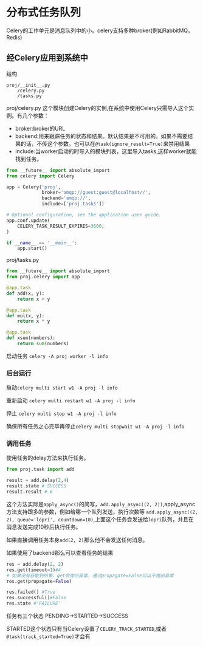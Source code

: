 # 分布式任务队列

Celery的工作单元是消息队列中的小。celery支持多种broker(例如RabbitMQ，Redis)

## 经Celery应用到系统中

结构

```
proj/__init__.py
    /celery.py
    /tasks.py
```

proj/celery.py 这个模块创建Celery的实例,在系统中使用Celery只需导入这个实例。有几个参数：

- broker:broker的URL
- backend:用来跟踪任务的状态和结果。默认结果是不可用的。如果不需要结果的话，不传这个参数，也可以在`@task(ignore_result=True)`来禁用结果
- include:当worker启动的时导入的模块列表，这里导入tasks,这样worker就能找到任务。

```python
from __future__ import absolute_import
from celery import Celery

app = Celery('proj',
             broker='amqp://guest:guest@localhost//',
             backend='amqp://',
             include=['proj.tasks'])

# Optional configuration, see the application user guide.
app.conf.update(
    CELERY_TASK_RESULT_EXPIRES=3600,
)

if __name__ == '__main__':
    app.start()
```

proj/tasks.py

```python
from __future__ import absolute_import
from proj.celery import app

@app.task
def add(x, y):
    return x + y

@app.task
def mul(x, y):
    return x * y

@app.task
def xsum(numbers):
    return sum(numbers)
```

启动任务 `celery -A proj worker -l info`

### 后台运行

启动`celery multi start w1 -A proj -l info`

重新启动 `celery multi restart w1 -A proj -l info`

停止 `celery multi stop w1 -A proj -l info`

确保所有任务之心完毕再停止`celery multi stopwait w1 -A proj -l info`

### 调用任务

使用任务的delay方法来执行任务。

```python
from proj.task import add

result = add.delay(2,4)
result.state # SUCCESS
result.result # 6
```

这个方法实际是`apply_async()`的简写，`add.apply_async((2, 2))`,apply_async方法支持跟多的参数，例如给哪一个队列发送，执行次数等 `add.apply_async((2, 2), queue='lopri', countdown=10)`,上面这个任务会发送给`lopri`队列，并且在消息发送完成10秒后执行任务。

如果直接调用任务本身`add(2, 2)`那么他不会发送任何消息。

如果使用了backend那么可以查看任务的结果

```python
res = add.delay(2, 2)
res.get(timeout=1)#4
# 如果没有获取到结果，get会抛出异常，通过propagate=False可以不抛出异常
res.get(propagate=False)

res.failed() #True
res.successful()#False
res.state #'FAILURE'
```

任务有三个状态 PENDING->STARTED->SUCCESS

STARTED这个状态只有当Celery设置了`CELERY_TRACK_STARTED`,或者`@task(track_started=True)`才会有
